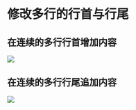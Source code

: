 # 修改多行的行首与行尾

## 在连续的多行行首增加内容

![](https://image-host-1251893006.cos.ap-chengdu.myqcloud.com/2025%2F06%2F11%2F20250611101014.gif)

## 在连续的多行行尾追加内容

![](https://image-host-1251893006.cos.ap-chengdu.myqcloud.com/2025%2F06%2F11%2F20250611101014-1.gif)
